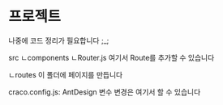 # 프로젝트

나중에 코드 정리가 필요합니다 ;\_;

src
ㄴcomponents
 ㄴRouter.js 여기서 Route를 추가할 수 있습니다

ㄴroutes 이 폴더에 페이지를 만듭니다

craco.config.js: AntDesign 변수 변경은 여기서 할 수 있습니다
